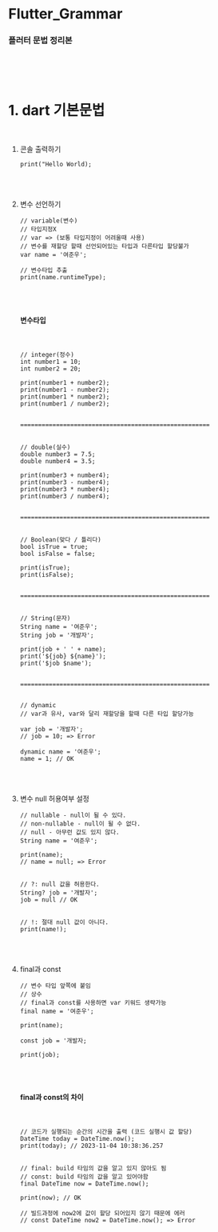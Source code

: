 # Flutter_Grammar
### 플러터 문법 정리본

<br>
<br>
<br>

# 1. dart 기본문법

<br>

1. 콘솔 출력하기


    ```
    print("Hello World);
    ```
<br>
<br>

2. 변수 선언하기

    ```
    // variable(변수)
    // 타입지정X
    // var => (보통 타입지정이 어려울때 사용)
    // 변수를 재할당 할때 선언되어있는 타입과 다른타입 할당불가
    var name = '여준우';

    // 변수타입 추출
    print(name.runtimeType);
    ```

    <br>
    <br>

    #### 변수타입
    
    <br>

    ```
    // integer(정수)
    int number1 = 10;
    int number2 = 20;

    print(number1 + number2);
    print(number1 - number2);
    print(number1 * number2);
    print(number1 / number2);


    =====================================================


    // double(실수)
    double number3 = 7.5;
    double number4 = 3.5;

    print(number3 + number4);
    print(number3 - number4);
    print(number3 * number4);
    print(number3 / number4);


    =====================================================


    // Boolean(맞다 / 틀리다)
    bool isTrue = true;
    bool isFalse = false;

    print(isTrue);
    print(isFalse);


    =====================================================


    // String(문자)
    String name = '여준우';
    String job = '개발자';

    print(job + ' ' + name);
    print('${job} ${name}');
    print('$job $name');


    =====================================================


    // dynamic 
    // var과 유사, var와 달리 재할당을 할때 다른 타입 할당가능

    var job = '개발자';
    // job = 10; => Error

    dynamic name = '여준우';
    name = 1; // OK
    ```

<br>
<br>

3. 변수 null 허용여부 설정
    ```
    // nullable - null이 될 수 있다.
    // non-nullable - null이 될 수 없다.
    // null - 아무런 값도 있지 않다.
    String name = '여준우';

    print(name);
    // name = null; => Error


    // ?: null 값을 허용한다.
    String? job = '개발자';
    job = null // OK


    // !: 절대 null 값이 아니다.
    print(name!);
    ```

<br>
<br>

4. final과 const
    ```
    // 변수 타입 앞쪽에 붙임
    // 상수
    // final과 const를 사용하면 var 키워드 생략가능
    final name = '여준우';

    print(name);

    const job = '개발자;

    print(job);
    ```

    <br>
    <br>

    #### final과 const의 차이

    <br>

    ```
    // 코드가 실행되는 순간의 시간을 출력 (코드 실행시 값 할당)
    DateTime today = DateTime.now();
    print(today); // 2023-11-04 10:38:36.257


    // final: build 타임의 값을 알고 있지 않아도 됨
    // const: build 타임의 값을 알고 있어야함
    final DateTime now = DateTime.now();

    print(now); // OK

    // 빌드과정에 now2에 값이 할당 되어있지 않기 때문에 에러
    // const DateTime now2 = DateTime.now(); => Error
    ```
